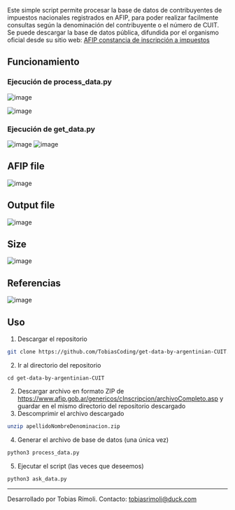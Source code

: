 Este simple script permite procesar la base de datos de contribuyentes de impuestos nacionales registrados en AFIP, para poder realizar facilmente consultas según la denominación del contribuyente o el número de CUIT.
Se puede descargar la base de datos pública, difundida por el organismo oficial desde su sitio web: [AFIP constancia de inscripción a impuestos](https://www.afip.gob.ar/genericos/cInscripcion/archivoCompleto.asp)

## Funcionamiento

### Ejecución de process_data.py
![image](https://github.com/user-attachments/assets/8ff88475-ed06-4af3-80b2-4d81bd6b8dc2)

![image](https://github.com/user-attachments/assets/512d1cb0-ef67-4e72-a835-a9283badce2a)


### Ejecución de get_data.py

![image](https://github.com/user-attachments/assets/74f6c6ae-49ed-44bb-b443-a2d46af84536)
![image](https://github.com/user-attachments/assets/64f66723-65e5-4c01-8f44-87530c1e8d24)


## AFIP file

![image](https://github.com/user-attachments/assets/6f4e5cfe-c721-4080-9ecf-a5d018f1ba7b)


## Output file

![image](https://github.com/user-attachments/assets/c0256713-a430-4642-be1f-6f175d75471e)


## Size

![image](https://github.com/user-attachments/assets/5ca500ef-43ff-49c6-be46-cdd75b37ff6b)

## Referencias
![image](https://github.com/user-attachments/assets/7a381ca3-afa3-44a4-86d6-bdfca5a048bf)

## Uso
1. Descargar el repositorio
```bash
git clone https://github.com/TobiasCoding/get-data-by-argentinian-CUIT.git
```
2. Ir al directorio del repositorio
```
cd get-data-by-argentinian-CUIT
```
2. Descargar archivo en formato ZIP de https://www.afip.gob.ar/genericos/cInscripcion/archivoCompleto.asp y guardar en el mismo directorio del repositorio descargado
3. Descomprimir el archivo descargado
```bash
unzip apellidoNombreDenominacion.zip
```
4. Generar el archivo de base de datos (una única vez)
```bash
python3 process_data.py
```
5. Ejecutar el script (las veces que deseemos)
```bash
python3 ask_data.py
```
---

Desarrollado por Tobias Rímoli.
Contacto: tobiasrimoli@duck.com
